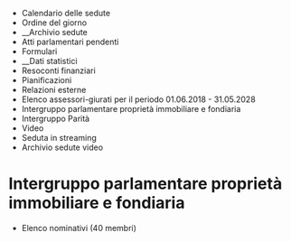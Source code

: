  * Calendario delle sedute
  * Ordine del giorno
  *  __Archivio sedute
  * Atti parlamentari pendenti
  * Formulari
  *  __Dati statistici
  * Resoconti finanziari
  * Pianificazioni
  * Relazioni esterne
  * Elenco assessori-giurati per il periodo 01.06.2018 - 31.05.2028
  * Intergruppo parlamentare proprietà immobiliare e fondiaria
  * Intergruppo Parità
  * Video
  * Seduta in streaming
  * Archivio sedute video

#  Intergruppo parlamentare proprietà immobiliare e fondiaria

  * Elenco nominativi (40 membri)


